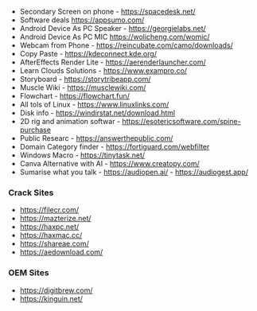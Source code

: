- Secondary Screen on phone - https://spacedesk.net/
- Software deals https://appsumo.com/
- Android Device As PC Speaker - https://georgielabs.net/
- Android Device As PC MIC  https://wolicheng.com/womic/
- Webcam from Phone - https://reincubate.com/camo/downloads/
- Copy Paste - https://kdeconnect.kde.org/
- AfterEffects Render Lite - https://aerenderlauncher.com/
- Learn Clouds Solutions - https://www.exampro.co/
- Storyboard - https://storytribeapp.com/
- Muscle Wiki - https://musclewiki.com/
- Flowchart - https://flowchart.fun/
- All tols of Linux - https://www.linuxlinks.com/
- Disk info - https://windirstat.net/download.html
- 2D rig and animation softwar - https://esotericsoftware.com/spine-purchase
- Public Researc - https://answerthepublic.com/
- Domain Category finder - https://fortiguard.com/webfilter
- Windows Macro - https://tinytask.net/
- Canva Alternative with AI - https://www.creatopy.com/
- Sumarise what you talk - https://audiopen.ai/ - https://audiogest.app/

### Crack Sites
- https://filecr.com/
- https://mazterize.net/
- https://haxpc.net/
- https://haxmac.cc/
- https://shareae.com/
- https://aedownload.com/

### OEM Sites
- https://digitbrew.com/
- https://kinguin.net/
